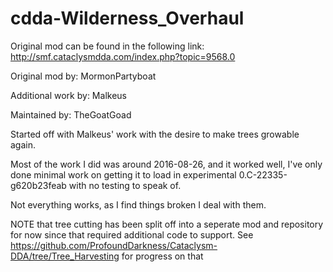 # cdda-Wilderness_Overhaul
Original mod can be found in the following link: http://smf.cataclysmdda.com/index.php?topic=9568.0

Original mod by: MormonPartyboat

Additional work by: Malkeus

Maintained by: TheGoatGoad

Started off with Malkeus' work with the desire to make trees growable again.

Most of the work I did was around 2016-08-26, and it worked well, I've only done minimal work on getting it to load in experimental 0.C-22335-g620b23feab with no testing to speak of.

Not everything works, as I find things broken I deal with them.

NOTE that tree cutting has been split off into a seperate mod and repository for now since that required additional code to support.  See https://github.com/ProfoundDarkness/Cataclysm-DDA/tree/Tree_Harvesting for progress on that
